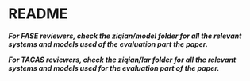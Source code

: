 # README #

***For FASE reviewers, check the ziqian/model folder for all the relevant systems and models used of the evaluation part the paper.***


***For TACAS reviewers, check the ziqian/lar folder for all the relevant systems and models used for the evaluation part of the paper.***